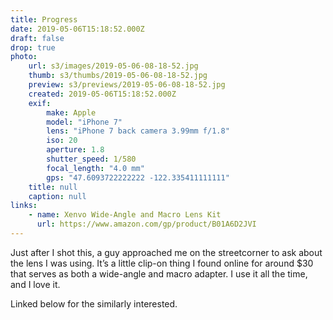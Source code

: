 ```yaml
---
title: Progress
date: 2019-05-06T15:18:52.000Z
draft: false
drop: true
photo:
    url: s3/images/2019-05-06-08-18-52.jpg
    thumb: s3/thumbs/2019-05-06-08-18-52.jpg
    preview: s3/previews/2019-05-06-08-18-52.jpg
    created: 2019-05-06T15:18:52.000Z
    exif:
        make: Apple
        model: "iPhone 7"
        lens: "iPhone 7 back camera 3.99mm f/1.8"
        iso: 20
        aperture: 1.8
        shutter_speed: 1/580
        focal_length: "4.0 mm"
        gps: "47.6093722222222 -122.335411111111"
    title: null
    caption: null
links:
    - name: Xenvo Wide-Angle and Macro Lens Kit
      url: https://www.amazon.com/gp/product/B01A6D2JVI
---
```


Just after I shot this, a guy approached me on the streetcorner to ask about the lens I was using. It’s a little clip-on thing I found online for around $30 that serves as both a wide-angle and macro adapter. I use it all the time, and I love it.

Linked below for the similarly interested.
